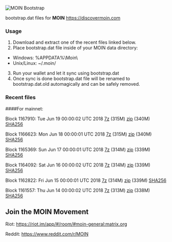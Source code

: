 ![MOIN Bootstrap](https://i.imgur.com/KjM1jMp.jpg)

bootstrap.dat files for **MOIN** https://discovermoin.com

### Usage

1. Download and extract one of the recent files linked below.
2. Place bootstrap.dat file inside of your MOIN data directory:
 - Windows: %APPDATA%\Moin\
 - Unix/Linux: ~/.moin/
3. Run your wallet and let it sync using bootstrap.dat
4. Once sync is done bootstrap.dat file will be renamed to bootstrap.dat.old automagically and can be safely removed.


### Recent files

####For mainnet:

Block 1167910: Tue Jun 19 00:00:02 UTC 2018 [7z](https://transfer.sh/CJDYe/bootstrap.dat.20180619.7z) (315M) [zip](https://transfer.sh/KD161/bootstrap.dat.20180619.zip) (340M) [SHA256](https://transfer.sh/v5jJo/sha256.txt)

Block 1166623: Mon Jun 18 00:00:01 UTC 2018 [7z](https://transfer.sh/os08b/bootstrap.dat.20180618.7z) (315M) [zip](https://transfer.sh/ZhuBe/bootstrap.dat.20180618.zip) (340M) [SHA256](https://transfer.sh/XxyPH/sha256.txt)

Block 1165369: Sun Jun 17 00:00:01 UTC 2018 [7z](https://transfer.sh/uFsw5/bootstrap.dat.20180617.7z) (314M) [zip](https://transfer.sh/hw0NM/bootstrap.dat.20180617.zip) (339M) [SHA256](https://transfer.sh/12kum2/sha256.txt)

Block 1164092: Sat Jun 16 00:00:02 UTC 2018 [7z](https://transfer.sh/xMEX6/bootstrap.dat.20180616.7z) (314M) [zip](https://transfer.sh/eTDBo/bootstrap.dat.20180616.zip) (339M) [SHA256](https://transfer.sh/mDl58/sha256.txt)

Block 1162822: Fri Jun 15 00:00:01 UTC 2018 [7z](https://transfer.sh/AAvZ7/bootstrap.dat.20180615.7z) (314M) [zip](https://transfer.sh/15hF5l/bootstrap.dat.20180615.zip) (339M) [SHA256](https://transfer.sh/Ot7na/sha256.txt)

Block 1161557: Thu Jun 14 00:00:02 UTC 2018 [7z](https://transfer.sh/13hWeQ/bootstrap.dat.20180614.7z) (313M) [zip](https://transfer.sh/R4mrT/bootstrap.dat.20180614.zip) (338M) [SHA256](https://transfer.sh/F60w2/sha256.txt)

## Join the MOIN Movement

Riot: https://riot.im/app/#/room/#moin-general:matrix.org

Reddit: https://www.reddit.com/r/MOIN
